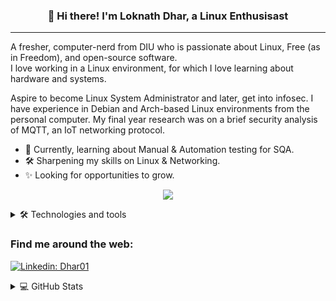 <h3 align="center">👋 Hi there! I'm Loknath Dhar, a Linux Enthusisast</h3>

<!--
<p align="center">
  <a href="dhar01.github.io">Website</a> •
  <a href="https://twitter.com/LoknathDhar01">Twitter</a>
</p>
-->

- - -

A fresher, computer-nerd from DIU who is passionate about Linux, Free (as in Freedom), and open-source software.<br> 
I love working in a Linux environment, for which I love learning about hardware and systems.

Aspire to become Linux System Administrator and later, get into infosec. I have experience in Debian and Arch-based Linux environments from the personal computer. My final year research was on a brief security analysis of MQTT, an IoT networking protocol.

- 🌱 Currently, learning about Manual & Automation testing for SQA.<br>
- 🛠 Sharpening my skills on Linux & Networking.<br>
- ✨ Looking for opportunities to grow.

<p align="center">
  <img src="https://quotes-github-readme.vercel.app/api?type=vertical&theme=dark"/>
</p>

<details>
  
  <summary> 🛠 Technologies and tools </summary>
  
  <p> 
  <h4>Programming Languages:</h4>
  
  <img height="32" width="32" src="https://cdn.jsdelivr.net/npm/simple-icons@v6/icons/python.svg"/>
  <img height="32" width="32" src="https://cdn.jsdelivr.net/npm/simple-icons@v6/icons/cplusplus.svg" />
  <img height="32" width="32" src="https://cdn.jsdelivr.net/npm/simple-icons@v6/icons/c.svg" />
  <img height="32" width="32" src="https://cdn.jsdelivr.net/npm/simple-icons@v6/icons/java.svg" />
  <img height="32" width="32" src="https://cdn.jsdelivr.net/npm/simple-icons@v6/icons/gnubash.svg" />
  <img height="32" width="32" src="https://cdn.jsdelivr.net/npm/simple-icons@v6/icons/markdown.svg" />
  
  <h4>Database Management</h4>
    <img height="32" width="32" src="https://cdn.jsdelivr.net/npm/simple-icons@v6/icons/sqlite.svg" />
    <img height="32" width="32" src="https://cdn.jsdelivr.net/npm/simple-icons@v6/icons/mysql.svg" />
  
  <h4>Version Control</h4>
    <img height="32" width="32" src="https://cdn.jsdelivr.net/npm/simple-icons@v6/icons/git.svg" />
    <img height="32" width="32" src="https://cdn.jsdelivr.net/npm/simple-icons@v6/icons/github.svg" />
  
  <h4>Operating Systems</h4>
    <img height="32" width="32" src="https://cdn.jsdelivr.net/npm/simple-icons@v6/icons/linux.svg" />
    <img height="32" width="32" src="https://cdn.jsdelivr.net/npm/simple-icons@v6/icons/kalilinux.svg" />
    <img height="32" width="32" src="https://cdn.jsdelivr.net/npm/simple-icons@v6/icons/archlinux.svg" />
    
  <h4>Testing</h4>
    <img height="32" width="32" src="https://cdn.jsdelivr.net/npm/simple-icons@v6/icons/jira.svg"/>
    <img height="32" width="32" src="https://cdn.jsdelivr.net/npm/simple-icons@v6/icons/selenium.svg"/>
  
  <h4>Tools</h4>
    <img height="32" width="32" src="https://cdn.jsdelivr.net/npm/simple-icons@v6/icons/visualstudiocode.svg"/>
    <img height="32" width="32" src="https://cdn.jsdelivr.net/npm/simple-icons@v6/icons/neovim.svg"/>
    <img height="32" width="32" src="https://cdn.jsdelivr.net/npm/simple-icons@v6/icons/nano.svg"/>
    <img height="32" width="32" src="https://cdn.jsdelivr.net/npm/simple-icons@v6/icons/shell.svg"/>
  
  <h4>Office Tools</h4>
    <img height="32" width="32" src="https://cdn.jsdelivr.net/npm/simple-icons@v6/icons/googlecloud.svg"/>
    <img height="32" width="32" src="https://cdn.jsdelivr.net/npm/simple-icons@v6/icons/googlesheets.svg"/>
  
  <h4>Audio & Video Editing</h4>
    <img height="32" width="32" src="https://cdn.jsdelivr.net/npm/simple-icons@v6/icons/audacity.svg"/>
    
  </p>
  
</td><td valign="top" width="33%">
  <!---
  <p>
    <img src="https://img.shields.io/badge/-Visual%20Studio%20Code-23A9F2?style=flat-square&logo=Visual%20Studio%20Code&logoColor=white"/>
    <img src="https://img.shields.io/badge/-Github-181717?style=flat-square&logo=GitHub&logoColor=white"/>
    <img src="https://img.shields.io/badge/-Git-F44D27?style=flat-square&logo=Git&logoColor=white"/>
    <img src="https://img.shields.io/badge/-MySQL-F29111?style=flat-square&logo=MySQL&logoColor=white"/>
    <img src="https://img.shields.io/badge/-Debian-A80030?style=flat-square&logo=Debian&logoColor=white"/>
  </p>
-->

  
</details>

### Find me around the web:

[![Linkedin: Dhar01](https://img.shields.io/badge/-Dhar01-blue?style=flat-square&logo=Linkedin&logoColor=white&link=https://www.linkedin.com/in/dhar01/)](https://www.linkedin.com/in/dhar01/)
              
<!--
[![GitHub Ghazi](https://img.shields.io/github/followers/gkhan205?label=follow&style=social)](https://github.com/gkhan205)
![YouTube Channel Subscribers](https://img.shields.io/youtube/channel/subscribers/UCio7gIFilw6wsgbTZAVOBrg?style=social)
![YouTube Channel Views](https://img.shields.io/youtube/channel/views/UCio7gIFilw6wsgbTZAVOBrg?style=social)
![Twitter Follow](https://img.shields.io/twitter/follow/codewithghazi?style=social)
-->

<details>
  
  <summary> 💻 GitHub Stats </summary>
  
  <br/>

[![Top Langs](https://github-readme-stats.vercel.app/api/top-langs/?username=dhar01&layout=compact&theme=dark)](https://github.com/anuraghazra/github-readme-stats)

[![Anurag's GitHub stats](https://github-readme-stats.vercel.app/api?username=dhar01&theme=merko&show_icons=true)](https://github.com/anuraghazra/github-readme-stats)
  
</details>

<!--
**Dhar01/Dhar01** is a ✨ _special_ ✨ repository because its `README.md` (this file) appears on your GitHub profile.

Here are some ideas to get you started:

- 🔭 I’m currently working on ...
- 🌱 I’m currently learning ...
- 👯 I’m looking to collaborate on ...
- 🤔 I’m looking for help with ...
- 💬 Ask me about ...
- 📫 How to reach me: ...
- 😄 Pronouns: ...
- ⚡ Fun fact: ...
-->

